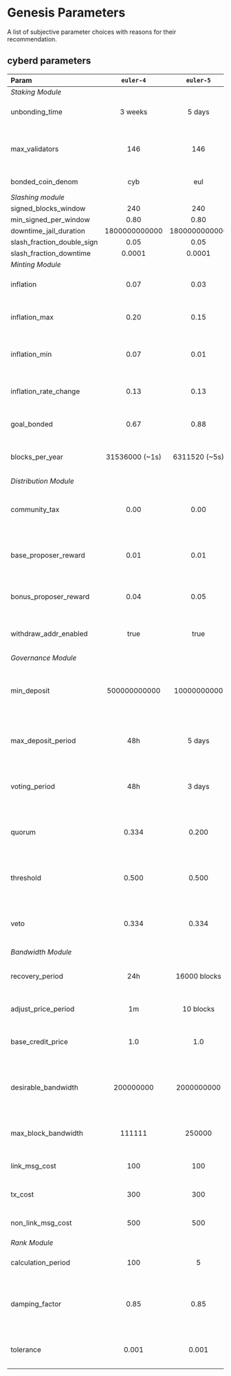 # Genesis Parameters

A list of subjective parameter choices with reasons for their recommendation.


## cyberd parameters

| Param                 | `euler-4`     | `euler-5`    | `cyber`      |    Notes                                         |
|:-----------------------|:---------------:|:--------------:|:--------------:|:-------------------------------------------:|
| *Staking Module*                                                                                                                  |
| unbonding_time        | 3 weeks       | 5 days      | 3 weeks      |Duration time for unbonding                                   |
| max_validators        | 146           | 146          | 146          |Maximum number of active validators set                      |
| bonded_coin_denom     | cyb           | eul          | cyb          |The bonded coin denom.                                        |
| *Slashing module* |
| signed_blocks_window | 240         | 240        | 240        | |
| min_signed_per_window | 0.80       | 0.80        | 0.80        | |
| downtime_jail_duration | 1800000000000| 1800000000000|1800000000000| |
| slash_fraction_double_sign | 0.05| 0.05|0.05| |
| slash_fraction_downtime | 0.0001| 0.0001|0.0001| |
|*Minting Module*    |
| inflation             | 0.07          | 0.03         | 0.03         |The initial annual inflation rate                                |
| inflation_max         | 0.20          | 0.15         | 0.15         |The maximum annual inflation rate                                |
| inflation_min         | 0.07          | 0.01         | 0.01         |The minimum annual inflation rate                                |
| inflation_rate_change | 0.13          | 0.13         | 0.13         |The rate at which the inflation rate changes                     |
| goal_bonded           | 0.67          | 0.88         | 0.88         |A point of inflation change sign                           |
| blocks_per_year       |31536000 (~1s) |6311520 (~5s) |6311520 (~5s) |The rate at which the inflation rate changes                     |
|*Distribution Module*                                                                                                              |
| community_tax         | 0.00          | 0.00         | 0.00         |The tax on inflation to the community pool                           |
| base_proposer_reward  | 0.01          | 0.01         | 0.01         |% of inflation allocated to block proposer                   |
| bonus_proposer_reward | 0.04          | 0.05         | 0.05         |% of bonus for block proposer for precommits                 |
| withdraw_addr_enabled | true          | true         | true         |Changing reward withdrawal addresses                         |
|*Governance Module*                                                                                                                |
| min_deposit           | 500000000000  | 10000000000 | 500000000000 |The minimum deposit to bring a proposal up for a vote        |
| max_deposit_period    | 48h           | 5 days       | 1 week       |The duration at which a proposal can collect deposits        |
| voting_period         | 48h           | 3 days       | 1 week       |The duration at which a proposal can be voted upon           |
| quorum                | 0.334         | 0.200        | 0.334        |A minimum quorum of bonded stake for voting                  |
| threshold             | 0.500         | 0.500        | 0.500        |A minimum threshold for the voting proposal to pass             |
| veto                  | 0.334         | 0.334        | 0.334        |A minimun of voting stake for vetoing a proposal                 |
|*Bandwidth Module*                                                                                                                 |
| recovery_period       | 24h           | 16000 blocks          | 24h          |Full bandwidth recovery period                               |
| adjust_price_period   | 1m            | 10 blocks           | 1m           |How ofter the price is recalculated                              |
| base_credit_price     | 1.0           | 1.0          | 1.0          |The base bandwidth cost multiplier                           |
| desirable_bandwidth   | 200000000     | 2000000000    | 200000000    |The amount that all users on average can spend for recover period   |
| max_block_bandwidth   | 111111        | 250000       | 111111       |The maximum bandwidth in one block                        |
| link_msg_cost         | 100           | 100          | 100          |Link message cost                                            |
| tx_cost               | 300           | 300          | 300          |Transaction message cost                                     |
| non_link_msg_cost     | 500           | 500          | 500          |Non-link message cost                                        |
|*Rank Module*                                                                                                                      |
| calculation_period    | 100           | 5          | 100          |The window for rank calculation                              |
| damping_factor        | 0.85          | 0.85         | 0.85         |Link-through probability. Included to prevent sinks|
| tolerance             | 0.001         | 0.001        | 0.001        |Used  for  convergence  of PageRank vector                   |
